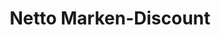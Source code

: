 ---
title: "Netto Marken-Discount"
url: /gotha/netto-marken-discount-mariengasse/
shop: Supermarkt
---